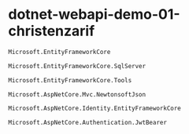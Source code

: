 # dotnet-webapi-demo-01-christenzarif

```bash
Microsoft.EntityFrameworkCore
```

```bash
Microsoft.EntityFrameworkCore.SqlServer
```

```bash
Microsoft.EntityFrameworkCore.Tools
```

```bash
Microsoft.AspNetCore.Mvc.NewtonsoftJson
```

```bash
Microsoft.AspNetCore.Identity.EntityFrameworkCore
```

```bash
Microsoft.AspNetCore.Authentication.JwtBearer
```